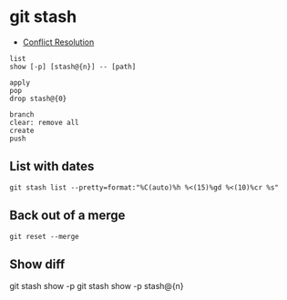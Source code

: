 # git stash

- [Conflict Resolution](Conflict%20Resolution.md)


```
list
show [-p] [stash@{n}] -- [path]

apply
pop
drop stash@{0}

branch
clear: remove all
create
push
```

## List with dates

```shell
git stash list --pretty=format:"%C(auto)%h %<(15)%gd %<(10)%cr %s"
```




## Back out of a merge

```shell
git reset --merge
```

## Show diff

git stash show -p
git stash show -p stash@{n}



